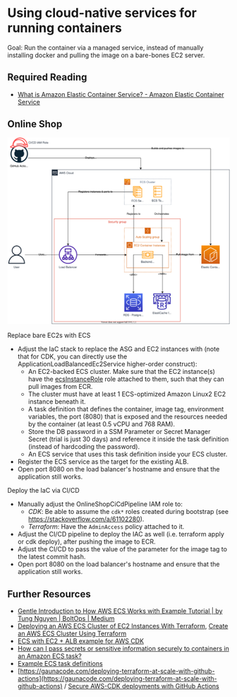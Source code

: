 # Using cloud-native services for running containers

Goal: Run the container via a managed service, instead of manually installing docker and pulling the image on a bare-bones EC2 server.

## Required Reading

- [What is Amazon Elastic Container Service? - Amazon Elastic Container Service](https://docs.aws.amazon.com/AmazonECS/latest/developerguide/Welcome.html)

## Online Shop

![Application Diagram](https://raw.githubusercontent.com/msg-CareerPaths/aws-devops-training/master/chapters/diagrams/310.drawio.svg)

Replace bare EC2s with ECS
- Adjust the IaC stack to replace the ASG and EC2 instances with (note that for CDK, you can directly use the ApplicationLoadBalancedEc2Service higher-order construct):
  - An EC2-backed ECS cluster. Make sure that the EC2 instance(s) have the [ecsInstanceRole](https://docs.aws.amazon.com/AmazonECS/latest/developerguide/instance_IAM_role.html) role attached to them, such that they can pull images from ECR.
  - The cluster must have at least 1 ECS-optimized Amazon Linux2 EC2 instance beneath it.
  - A task definition that defines the container, image tag, environment variables, the port (8080) that is exposed and the resources needed by the container (at least 0.5 vCPU and 768 RAM).
  - Store the DB password in a SSM Parameter or Secret Manager Secret (trial is just 30 days) and reference it inside the task definition (instead of hardcoding the password). 
  - An ECS service that uses this task definition inside your ECS cluster.
- Register the ECS service as the target for the existing ALB.
- Open port 8080 on the load balancer's hostname and ensure that the application still works.

Deploy the IaC via CI/CD
- Manually adjust the OnlineShopCiCdPipeline IAM role to:
  - *CDK*: Be able to assume the `cdk*` roles created during bootstrap (see https://stackoverflow.com/a/61102280).
  - *Terraform*: Have the `AdminAccess` policy attached to it.
- Adjust the CI/CD pipeline to deploy the IAC as well (i.e. terraform apply or cdk deploy), after pushing the image to ECR.
- Adjust the CI/CD to pass the value of the parameter for the image tag to the latest commit hash.
- Open port 8080 on the load balancer's hostname and ensure that the application still works.

## Further Resources

- [Gentle Introduction to How AWS ECS Works with Example Tutorial | by Tung Nguyen | BoltOps | Medium](https://medium.com/boltops/gentle-introduction-to-how-aws-ecs-works-with-example-tutorial-cea3d27ce63d)
- [Deploying an AWS ECS Cluster of EC2 Instances With Terraform](https://medium.com/swlh/creating-an-aws-ecs-cluster-of-ec2-instances-with-terraform-85a10b5cfbe3), [Create an AWS ECS Cluster Using Terraform](https://dev.to/thnery/create-an-aws-ecs-cluster-using-terraform-g80)
- [ECS with EC2 + ALB example for AWS CDK](https://github.com/aws-samples/aws-cdk-examples/tree/master/typescript/ecs/ecs-service-with-advanced-alb-config)
- [How can I pass secrets or sensitive information securely to containers in an Amazon ECS task?](https://aws.amazon.com/premiumsupport/knowledge-center/ecs-data-security-container-task/)
- [Example ECS task definitions](https://docs.aws.amazon.com/AmazonECS/latest/developerguide/example_task_definitions.html)
- [https://gaunacode.com/deploying-terraform-at-scale-with-github-actions](https://gaunacode.com/deploying-terraform-at-scale-with-github-actions) / [Secure AWS-CDK deployments with GitHub Actions](https://dev.to/simonireilly/secure-aws-cdk-deployments-with-github-actions-3jfk)